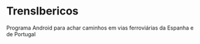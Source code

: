 # TrensIbericos
 Programa Android para achar caminhos em vias ferroviárias da Espanha e de Portugal
